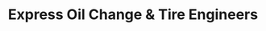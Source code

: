 ---
title: "Express Oil Change & Tire Engineers"
url: /columbus/express-oil-change-and-tire-engineers-whittlesey-road/
shop: tyres
---